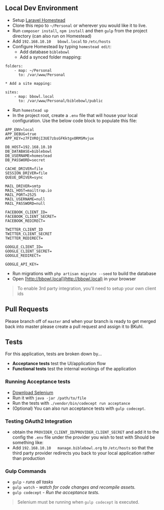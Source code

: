 ## Local Dev Environment

 * Setup [Laravel Homestead](https://github.com/laravel/homestead)
 * Clone this repo to `~/Personal` or wherever you would like it to live.
 * Run `composer install`, `npm install` and then `gulp` from the project directory (can also run on Homestead)
 * Add `192.168.10.10   bbowl.local` to `/etc/hosts` 
 * Configure Homestead by typing `homestead edit`:
    * Add database `biblebowl`
    * Add a synced folder mapping:

```
folders:
    - map: ~/Personal
      to: /var/www/Personal
```

    * Add a site mapping:
    
```
sites:
    - map: bbowl.local
      to: /var/www/Personal/biblebowl/public
```

 * Run `homestead up`
 * In the project root, create a `.env` file that will house your local configuration.  Use the below code block to populate this file:
```
APP_ENV=local
APP_DEBUG=true
APP_KEY=z7FIVROjI3UE7zbsGFKktgxORMSMvjux

DB_HOST=192.168.10.10
DB_DATABASE=biblebowl
DB_USERNAME=homestead
DB_PASSWORD=secret

CACHE_DRIVER=file
SESSION_DRIVER=file
QUEUE_DRIVER=sync

MAIL_DRIVER=smtp
MAIL_HOST=mailtrap.io
MAIL_PORT=2525
MAIL_USERNAME=null
MAIL_PASSWORD=null

FACEBOOK_CLIENT_ID=
FACEBOOK_CLIENT_SECRET=
FACEBOOK_REDIRECT=

TWITTER_CLIENT_ID
TWITTER_CLIENT_SECRET
TWITTER_REDIRECT=

GOOGLE_CLIENT_ID=
GOOGLE_CLIENT_SECRET=
GOOGLE_REDIRECT=

GOOGLE_API_KEY=
```
 * Run migrations with `php artisan migrate --seed` to build the database
 * Open [http://bbowl.local](http://bbowl.local) in your browser

> To enable 3rd party integration, you'll need to setup your own client ids

## Pull Requests

Please branch off of `master` and when your branch is ready to get merged back into master please create a pull request and assign it to BKuhl.

## Tests
For this application, tests are broken down by...

 * **Acceptance tests** test the UI/application flow
 * **Functional tests** test the internal workings of the application
 
### Running Acceptance tests
 * [Download Selenium](http://www.seleniumhq.org/download/)
 * Run it with `java -jar /path/to/file`
 * Run the tests with `./vendor/bin/codecept run acceptance`
 * (Optional) You can also run acceptance tests with `gulp codecept`.
 
### Testing OAuth2 Integration

 * obtain the `PROVIDER_CLIENT_ID`/`PROVIDER_CLIENT_SECRET` and add it to the config the `.env` file under the provider you wish to test with
Should be something like:
 * Add `192.168.10.10   manage.biblebowl.org` to `/etc/hosts` so that the third party provider redirects you back to your local application rather than production

### Gulp Commands
 * `gulp` - _runs all tasks_
 * `gulp watch` - _watch for code changes and recompile assets._
 * `gulp codecept` - _Run the acceptance tests._

 > Selenium must be running when `gulp codecept` is executed.

